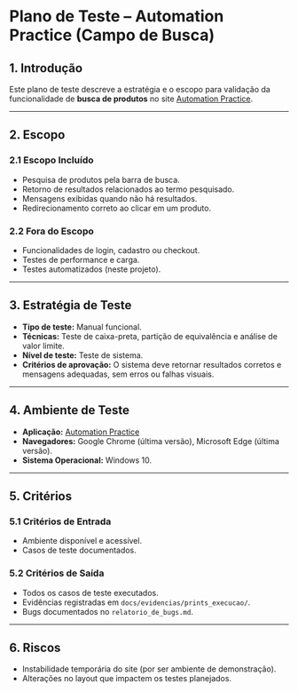 # Plano de Teste – Automation Practice (Campo de Busca)

## 1. Introdução
Este plano de teste descreve a estratégia e o escopo para validação da funcionalidade de **busca de produtos** no site [Automation Practice](http://automationpractice.com/).

---

## 2. Escopo
### 2.1 Escopo Incluído
- Pesquisa de produtos pela barra de busca.
- Retorno de resultados relacionados ao termo pesquisado.
- Mensagens exibidas quando não há resultados.
- Redirecionamento correto ao clicar em um produto.

### 2.2 Fora do Escopo
- Funcionalidades de login, cadastro ou checkout.
- Testes de performance e carga.
- Testes automatizados (neste projeto).

---

## 3. Estratégia de Teste
- **Tipo de teste:** Manual funcional.  
- **Técnicas:** Teste de caixa-preta, partição de equivalência e análise de valor limite.  
- **Nível de teste:** Teste de sistema.  
- **Critérios de aprovação:** O sistema deve retornar resultados corretos e mensagens adequadas, sem erros ou falhas visuais.

---

## 4. Ambiente de Teste
- **Aplicação:** [Automation Practice](http://automationpractice.com/)  
- **Navegadores:** Google Chrome (última versão), Microsoft Edge (última versão).  
- **Sistema Operacional:** Windows 10.  

---

## 5. Critérios
### 5.1 Critérios de Entrada
- Ambiente disponível e acessível.  
- Casos de teste documentados.  

### 5.2 Critérios de Saída
- Todos os casos de teste executados.  
- Evidências registradas em `docs/evidencias/prints_execucao/`.  
- Bugs documentados no `relatorio_de_bugs.md`.  

---

## 6. Riscos
- Instabilidade temporária do site (por ser ambiente de demonstração).  
- Alterações no layout que impactem os testes planejados.  
